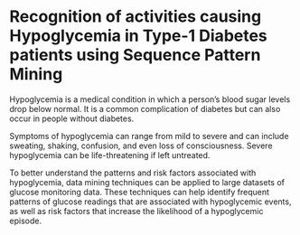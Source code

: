 # Recognition of activities causing Hypoglycemia in Type-1 Diabetes patients using Sequence Pattern Mining


Hypoglycemia is a medical condition in which a person’s blood sugar levels drop below normal. It is a common complication of diabetes but can also occur in people without diabetes.

Symptoms of hypoglycemia can range from mild to severe and can include sweating, shaking, confusion, and even loss of consciousness. Severe hypoglycemia can be life-threatening if left untreated.

To better understand the patterns and risk factors associated with hypoglycemia, data mining techniques can be applied to large datasets of glucose monitoring data. These techniques can help identify frequent patterns of glucose readings that are associated with hypoglycemic events, as well as risk factors that increase the likelihood of a hypoglycemic episode.




